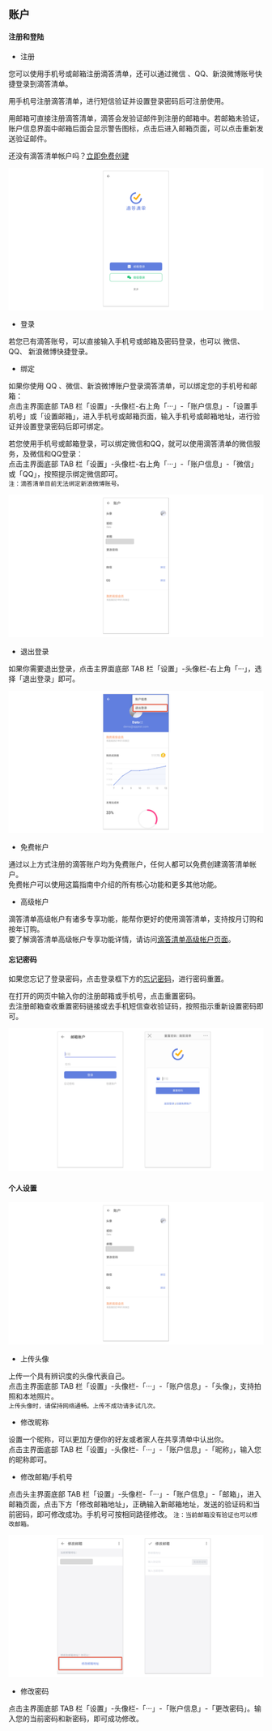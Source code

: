 ## 账户

#### 注册和登陆

* 注册

您可以使用手机号或邮箱注册滴答清单，还可以通过微信 、QQ、新浪微博账号快捷登录到滴答清单。

用手机号注册滴答清单，进行短信验证并设置登录密码后可注册使用。

用邮箱可直接注册滴答清单，滴答会发验证邮件到注册的邮箱中。若邮箱未验证，账户信息界面中邮箱后面会显示警告图标，点击后进入邮箱页面，可以点击重新发送验证邮件。

还没有滴答清单帐户吗？[立即免费创建](https://dida365.com/signup)

![](../images/android/sign.png)

* 登录

若您已有滴答账号，可以直接输入手机号或邮箱及密码登录，也可以 微信、 QQ、 新浪微博快捷登录。

* 绑定

如果你使用 QQ 、微信、新浪微博账户登录滴答清单，可以绑定您的手机号和邮箱： <br>点击主界面底部 TAB 栏「设置」-头像栏-右上角「···」-「账户信息」-「设置手机号」或「设置邮箱」，进入手机号或邮箱页面，输入手机号或邮箱地址，进行验证并设置登录密码后即可绑定。

若您使用手机号或邮箱登录，可以绑定微信和QQ，就可以使用滴答清单的微信服务，及微信和QQ登录： <br>点击主界面底部 TAB 栏「设置」-头像栏-右上角「···」-「账户信息」-「微信」或「QQ」，按照提示绑定微信即可。 <br>`注：滴答清单目前无法绑定新浪微博账号。`

![](../images/android/Binding20information.png)

* 退出登录

如果你需要退出登录，点击主界面底部 TAB 栏「设置」-头像栏-右上角「···」，选择「退出登录」即可。

![](../images/android/signout.png)

* 免费帐户

通过以上方式注册的滴答账户均为免费账户，任何人都可以免费创建滴答清单帐户。 <br >免费帐户可以使用这篇指南中介绍的所有核心功能和更多其他功能。

* 高级帐户

滴答清单高级帐户有诸多专享功能，能帮你更好的使用滴答清单，支持按月订购和按年订购。 <br >要了解滴答清单高级帐户专享功能详情，请访问[滴答清单高级帐户页面](https://www.dida365.com/about/upgrade)。

#### 忘记密码

如果您忘记了登录密码，点击登录框下方的[忘记密码](https://www.dida365.com/sign/requestRestPassword)，进行密码重置。

在打开的网页中输入你的注册邮箱或手机号，点击重置密码。 <br >去注册邮箱查收重置密码链接或去手机短信查收验证码，按照指示重新设置密码即可。

![](../images/android/forget20password.png)

#### 个人设置

![](../images/android/Binding20information.png)

* 上传头像

上传一个具有辨识度的头像代表自己。 <br>点击主界面底部 TAB 栏「设置」-头像栏-「···」-「账户信息」-「头像」，支持拍照和本地照片。 <br >`上传头像时，请保持网络通畅。上传不成功请多试几次。`

* 修改昵称

设置一个昵称，可以更加方便你的好友或者家人在共享清单中认出你。 <br>点击主界面底部 TAB 栏「设置」-头像栏-「···」-「账户信息」-「昵称」，输入您的昵称即可。

* 修改邮箱/手机号

点击头主界面底部 TAB 栏「设置」-头像栏-「···」-「账户信息」-「邮箱」，进入邮箱页面，点击下方「修改邮箱地址」，正确输入新邮箱地址，发送的验证码和当前密码，即可修改成功。手机号可按相同路径修改。 `注：当前邮箱没有验证也可以修改邮箱。`

![](../images/android/change20email.png)

* 修改密码

点击主界面底部 TAB 栏「设置」-头像栏-「···」-「账户信息」-「更改密码」。输入您的当前密码和新密码，即可成功修改。

